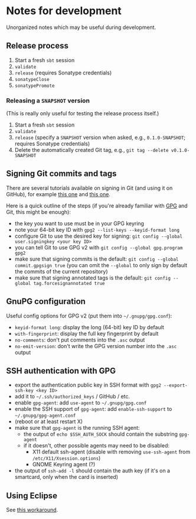 <!--

   Copyright 2016-2017 Daniel Urban and contributors listed in AUTHORS

   Licensed under the Apache License, Version 2.0 (the "License");
   you may not use this file except in compliance with the License.
   You may obtain a copy of the License at

       http://www.apache.org/licenses/LICENSE-2.0

   Unless required by applicable law or agreed to in writing, software
   distributed under the License is distributed on an "AS IS" BASIS,
   WITHOUT WARRANTIES OR CONDITIONS OF ANY KIND, either express or implied.
   See the License for the specific language governing permissions and
   limitations under the License.

--->

# Notes for development

Unorganized notes which may be useful during development.

## Release process

1. Start a fresh `sbt` session
1. `validate`
1. `release` (requires Sonatype credentials)
1. `sonatypeClose`
1. `sonatypePromote`

### Releasing a `SNAPSHOT` version

(This is really only useful for testing the release process itself.)

1. Start a fresh `sbt` session
1. `validate`
1. `release` (specify a `SNAPSHOT` version when asked, e.g., `0.1.0-SNAPSHOT`;
   requires Sonatype credentials)
1. Delete the automatically created Git tag, e.g., `git tag --delete v0.1.0-SNAPSHOT`

## Signing Git commits and tags

There are several tutorials available on signing
in Git (and using it on GitHub), for example
[this one](https://git-scm.com/book/en/v2/Git-Tools-Signing-Your-Work)
and [this one](https://help.github.com/categories/gpg/).

Here is a quick outline of the steps (if you're already
familiar with [GPG](https://www.gnupg.org) and Git,
this might be enough):

- the key you want to use must be in your GPG keyring
- note your 64-bit key ID with `gpg2 --list-keys --keyid-format long`
- configure Git to use the desired key for signing:
  `git config --global user.signingkey <your key ID>`
- you can tell Git to use GPG v2 with `git config --global gpg.program gpg2`
- make sure that signing commits is the default:
  `git config --global commit.gpgsign true` (you can omit the `--global`
  to only sign by default the commits of the current repository)
- make sure that signing annotated tags is the default:
  `git config --global tag.forcesignannotated true`

## GnuPG configuration

Useful config options for GPG v2 (put them into `~/.gnupg/gpg.conf`):

- `keyid-format long`: display the long (64-bit) key ID by default
- `with-fingerprint`: display the full key fingerprint by default
- `no-comments`: don't put comments into the `.asc` output
- `no-emit-version`: don't write the GPG version number into the `.asc` output

## SSH authentication with GPG

- export the authentication public key in SSH format with `gpg2 --export-ssh-key <key ID>`
- add it to `~/.ssh/authorized_keys` / GitHub / etc.
- enable `gpg-agent`: add `use-agent` to `~/.gnupg/gpg.conf`
- enable the SSH support of `gpg-agent`: add `enable-ssh-support` to `~/.gnupg/gpg-agent.conf`
- (reboot or at least restart X)
- make sure that `gpg-agent` is the running SSH agent:
    - the output of `echo $SSH_AUTH_SOCK` should contain the substring `gpg-agent`
    - if it doesn't, other possible agents may need to be disabled:
        - X11 default ssh-agent (disable with removing `use-ssh-agent` from `/etc/X11/Xsession.options`)
        - GNOME Keyring agent (?)
- the output of `ssh-add -l` should contain the auth key
  (if it's on a smartcard, only when the card is inserted)

## Using Eclipse

See [this workaround](https://gist.github.com/durban/621cf5becd38b3dcbf3d3a0d4464b46d).
